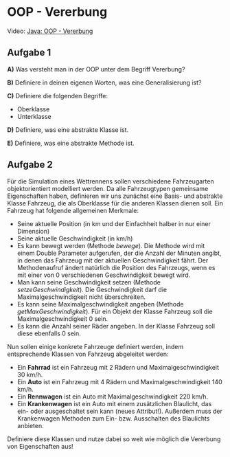 # OOP - Vererbung

Video: [Java: OOP - Vererbung](https://youtu.be/Jv_K168dHIA)

## Aufgabe 1
**A)** Was versteht man in der OOP unter dem Begriff Vererbung?

**B)** Definiere in deinen eigenen Worten, was eine Generalisierung ist?

**C)** Definiere die folgenden Begriffe:
- Oberklasse
- Unterklasse

**D)** Definiere, was eine abstrakte Klasse ist.

**E)** Definiere, was eine abstrakte Methode ist.

## Aufgabe 2
Für die Simulation eines Wettrennens sollen verschiedene Fahrzeugarten
objektorientiert modelliert werden. Da alle Fahrzeugtypen gemeinsame
Eigenschaften haben, definieren wir uns zunächst eine Basis- und abstrakte Klasse
Fahrzeug, die als Oberklasse für die anderen Klassen dienen soll. Ein Fahrzeug hat
folgende allgemeinen Merkmale:
- Seine aktuelle Position (in km und der Einfachheit halber in nur einer
Dimension)
- Seine aktuelle Geschwindigkeit (in km/h)
- Es kann bewegt werden (Methode *_bewege_*). Die Methode wird mit
einem Double Parameter aufgerufen, der die Anzahl der Minuten
angibt, in denen das Fahrzeug mit der aktuellen Geschwindigkeit fährt.
Der Methodenaufruf ändert natürlich die Position des Fahrzeugs, wenn
es mit einer von 0 verschiedenen Geschwindigkeit bewegt wird.
- Man kann seine Geschwindigkeit setzen (Methode
*_setzeGeschwindigkeit_*). Die Geschwindigkeit darf die
Maximalgeschwindigkeit nicht überschreiten.
- Es kann seine Maximalgeschwindigkeit angeben (Methode
*_getMaxGeschwindigkeit_*). Für ein Objekt der Klasse Fahrzeug soll die
Maximalgeschwindigkeit 0 sein.
- Es kann die Anzahl seiner Räder angeben. In der Klasse Fahrzeug soll
diese ebenfalls 0 sein.

Nun sollen einige konkrete Fahrzeuge definiert werden, indem entsprechende
Klassen von Fahrzeug abgeleitet werden:

- Ein **Fahrrad** ist ein Fahrzeug mit 2 Rädern und
Maximalgeschwindigkeit 30 km/h.
- Ein **Auto** ist ein Fahrzeug mit 4 Rädern und Maximalgeschwindigkeit
140 km/h.
- Ein **Rennwagen** ist ein Auto mit Maximalgeschwindigkeit 220 km/h.
- Ein **Krankenwagen** ist ein Auto mit einem zusätzlichen Blaulicht, das
ein- oder ausgeschaltet sein kann (neues Attribut!). Außerdem muss
der Krankenwagen Methoden zum Ein- bzw. Ausschalten des
Blaulichts anbieten.

Definiere diese Klassen und nutze dabei so weit wie möglich die Vererbung von
Eigenschaften aus!